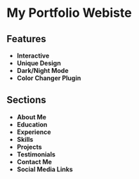 # My Portfolio Webiste

## Features
- **Interactive**
- **Unique Design**
- **Dark/Night Mode**
- **Color Changer Plugin**

## Sections
- **About Me**
- **Education**
- **Experience**
- **Skills**
- **Projects**
- **Testimonials**
- **Contact Me**
- **Social Media Links**

